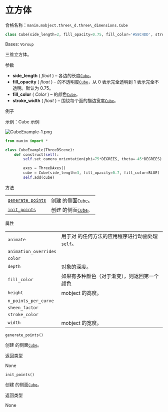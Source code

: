 # 立方体

合格名称：`manim.mobject.three\_d.three\_dimensions.Cube`


```py
class Cube(side_length=2, fill_opacity=0.75, fill_color='#58C4DD', stroke_width=0, **kwargs)
```

Bases: `VGroup`

三维立方体。

参数

- **side_length** ( _float_ ) – 各边的长度[`Cube`]()。
- **fill_opacity** ( _float_ ) – 的不透明度[`Cube`]()，从 0 表示完全透明到 1 表示完全不透明。默认为 0.75。
- **fill_color** ( _Color_ ) – 的颜色[`Cube`]()。
- **stroke_width** ( _float_ ) – 围绕每个面的描边宽度[`Cube`]()。


例子

示例：Cube 示例

![CubeExample-1.png](../_images/CubeExample-1.png)

```py
from manim import *

class CubeExample(ThreeDScene):
    def construct(self):
        self.set_camera_orientation(phi=75*DEGREES, theta=-45*DEGREES)

        axes = ThreeDAxes()
        cube = Cube(side_length=3, fill_opacity=0.7, fill_color=BLUE)
        self.add(cube)
```


方法

|||
|-|-|
[`generate_points`]()|创建 的侧面[`Cube`]()。
[`init_points`]()|创建 的侧面[`Cube`]()。


属性

|||
|-|-|
`animate`|用于对 的任何方法的应用程序进行动画处理`self`。
`animation_overrides`|
`color`|
`depth`|对象的深度。
`fill_color`|如果有多种颜色（对于渐变），则返回第一个颜色
`height`|mobject 的高度。
`n_points_per_curve`|
`sheen_factor`|
`stroke_color`|
`width`|mobject 的宽度。



`generate_points()`

创建 的侧面[`Cube`]()。

返回类型

None


`init_points()`

创建 的侧面[`Cube`]()。

返回类型

None
